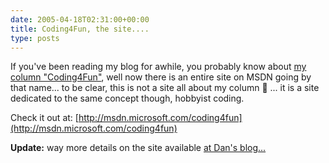 ```yaml
---
date: 2005-04-18T02:31:00+00:00
title: Coding4Fun, the site....
type: posts
---
```

If you've been reading my blog for awhile, you probably know about [my column "Coding4Fun"](http://msdn.microsoft.com/vbasic/using/columns/code4fun/), well now there is an entire site on MSDN going by that name... to be clear, this is not a site all about my column 🙂 ... it is a site dedicated to the same concept though, hobbyist coding.

Check it out at: [http://msdn.microsoft.com/coding4fun](http://msdn.microsoft.com/coding4fun)

**Update:** way more details on the site available [at Dan's blog...](http://blogs.msdn.com/danielfe/archive/2005/04/17/409116.aspx)

